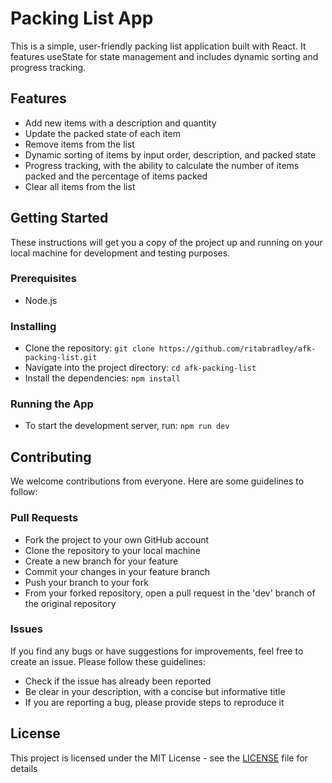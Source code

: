# Packing List App

This is a simple, user-friendly packing list application built with React. It features useState for state management and includes dynamic sorting and progress tracking.

## Features

- Add new items with a description and quantity
- Update the packed state of each item
- Remove items from the list
- Dynamic sorting of items by input order, description, and packed state
- Progress tracking, with the ability to calculate the number of items packed and the percentage of items packed
- Clear all items from the list

## Getting Started

These instructions will get you a copy of the project up and running on your local machine for development and testing purposes.

### Prerequisites

- Node.js

### Installing

- Clone the repository: `git clone https://github.com/ritabradley/afk-packing-list.git`
- Navigate into the project directory: `cd afk-packing-list`
- Install the dependencies: `npm install`

### Running the App

- To start the development server, run: `npm run dev`

## Contributing

We welcome contributions from everyone. Here are some guidelines to follow:

### Pull Requests

- Fork the project to your own GitHub account
- Clone the repository to your local machine
- Create a new branch for your feature
- Commit your changes in your feature branch
- Push your branch to your fork
- From your forked repository, open a pull request in the 'dev' branch of the original repository

### Issues

If you find any bugs or have suggestions for improvements, feel free to create an issue. Please follow these guidelines:

- Check if the issue has already been reported
- Be clear in your description, with a concise but informative title
- If you are reporting a bug, please provide steps to reproduce it

## License

This project is licensed under the MIT License - see the [LICENSE](https://github.com/ritabradley/afk-packing-list/blob/main/LICENSE) file for details
